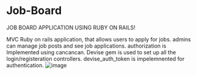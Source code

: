 # Job-Board
JOB BOARD APPLICATION USING RUBY ON RAILS!

MVC Ruby on rails application, that allows users to apply for jobs.
admins can manage job posts and see job applications.
authorization is Implemented using cancancan.
Devise gem is used to set up all the login/registeration controllers.
devise_auth_token is impelemnented for authentication.
![image](https://github.com/wasfo/Job-Board/assets/92058819/eca7ccb0-dfc3-4f0c-b829-030e3284714c)
